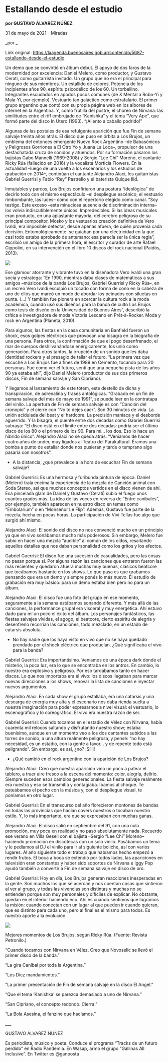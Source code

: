 # Estallando desde el estudio

**por GUSTAVO ÁLVAREZ NÚÑEZ**

31 de mayo de 2021 - Miradas

_por _

Link original: https://laagenda.buenosaires.gob.ar/contenido/5687-estallando-desde-el-estudio



Un demo que se convirtió en álbum debut. El apoyo de dos faros de la modernidad por excelencia: Daniel Melero, como productor, y Gustavo Cerati, como guitarrista invitado. Un grupo que no era el principal para ninguno de sus miembros. Un estallido de colores. Potencia de los incipientes años 90, espíritu psicodélico de los 60. Un torbellino. Integrantes escudados en apodos pocos comunes (de X Mental a Robo-Yi y Mala-Yi, por ejemplo). Vestuario tan galáctico como estrafalario. El primer grupo argentino que contó con su propia página web en los albores de internet en la Argentina. Y, como frutilla del postre, el choreo de Nirvana: las similitudes entre el riff embrujado de “Kanishka” y el tema “Very Ape”, que formó parte del disco In Utero (1993). “¡Aliento a caballo podrido!”




Algunas de las postales de esa refulgente aparición que fue Fin de semana salvaje treinta años atrás. El disco que puso en órbita a Los Brujos, un emblema del entonces emergente Nuevo Rock Argentino –de Babasónicos y Peligrosos Gorriones a El Otro Yo y Juana La Loca–, propulsor de una desfachatada cruza de sonidos y atuendos. Por su formación pasaron los bajistas Gabo Mannelli (1969-2008) y Sergio “Lee Chi” Moreno, el cantante Ricky Rúa (fallecido en 2016) y la vocalista Morticia Flowers. En la actualidad –luego de una vuelta a los escenarios y los estudios de grabación en 2014–, continúan el cantante Alejandro Alaci, los guitarristas Gabriel Guerrisi y Fabio “Rey” Pastrello y el baterista Quique Ilid.




Inmutables y parcos, Los Brujos confirieron una postura “ideológica” de decirlo todo con el mismo espectáculo –el despliegue escénico, el vestuario rimbombante, las luces– como con el repertorio elegido como canal. “Soy testigo. Este exceso –esta minuciosa ausencia de discriminación interna– los volvía indiscutiblemente únicos. Impredecibles. Si las ideas musicales eran producto, en una aplastante mayoría, del cerebro peligroso de su principal compositor, Mosko y los vestuarios creación definitiva de Vero Ivaldi, era imposible detectar, desde apenas afuera, de quién provenía cada decisión. Entomológicamente: se guiaban por una electricidad en la que casi todo estaba aprobado de antemano: esa parecía ser la única regla”, escribió un amigo de la primera hora, el escritor y curador de arte Rafael Cippolini, en su intervención en el libro 10 discos del rock nacional (Paidós, 2013).




![](https://cdn.flowlikemusic.com/files/images/51502/25bb6972-d480-4941-b1b4-156a70d1dee9.jpg)




Ese glamour atorrante y vibrante tuvo en la diseñadora Vero Ivaldi una gran socia y estratega: “En 1990, mientras daba clases de matemáticas a sus amigos –músicos de la banda Los Brujos, Gabriel Guerrisi y Ricky Rúa–, en un recreo Vero Ivaldi esculpió un tocado con forma de cono en la cabeza de uno de ellos que marcó un modo de abordar los peinados con siluetas en punta. (…) Y también fue pionera en acercar la cultura rock a la moda académica, cuando usó sus diseños para la banda de culto Los Brujos como tesis de diseño en la Universidad de Buenos Aires”, describió la crítica e investigadora de moda Victoria Lescano en Prêt-à-Rocker. Moda y rock en Argentina (Planeta, 2010).




Para algunos, las fiestas en la casa comunitaria en Banfield fueron un shock, esos golpes eléctricos que provocan una bisagra en la biografía de una persona. Para otros, la confirmación de que el pogo desenfrenado, el mar de cuerpos deshilvanándose enérgicamente, los unió como generación. Para otros tantos, la irrupción de un sonido que les daba identidad rockera y el presagio de tallar el futuro. “La primera vez que escuché a Los Brujos fue a fines de 1989 en Cemento, tocando para 20 personas. Fue como ver el futuro, sentí que una pequeña pista de los años 90 ya estaba ahí”, dijo Daniel Melero (productor de sus dos primeros discos, Fin de semana salvaje y San Cipriano).




Y llegamos al lanzamiento de este tótem, este destello de dicha y transpiración, de adrenalina y frases antológicas. “Grabado en un fin de semana salvaje del mes de mayo de 1991”, se puede leer en la contratapa del vinilo. La apertura de Fin de semana salvaje es con “Canción del cronopio” y el cierre con “No te dejes caer”. Son 30 minutos de vida. La unión acidulada del beat y el hardcore. La precisión maníaca y el desborde aguerrido. Y la bisagra, el puente entre dos décadas como Gabriel Guerrisi subraya: “El disco está en el límite entre dos décadas: podría ser el último disco de los 80 o el primero de los 90. Para mí… los dos. Eso lo hace un híbrido único”. Alejandro Alaci no se queda atrás: “Veníamos de hacer cuatro años de under, muy ligados al Teatro del Parakultural. Éramos una bomba a punto de estallar donde nos pusieran y tarde o temprano algo pasaría con nosotros”.




- A la distancia, ¿qué prevalece a la hora de escuchar Fin de semana salvaje?




Gabriel Guerrisi: Es una hermosa y furibunda pintura de época. Daniel (Melero) traía encima la experiencia de la mezcla de Canción animal con Soda Stereo, así que muchos conceptos vertidos en el disco vienen de ahí. Esa pincelada glam de Daniel y Gustavo (Cerati) subió el fuego unos cuantos grados más. La idea de las voces en reversa de “Entre caníbales”, por ejemplo, también aparecen en nuestro disco en temas como “Embolarium” o en “Monseñor Le Flip”. Además, Gustavo fue parte de la mezcla, hecha en pocas horas. La participación de Vivi Tellas fue algo que surgió ahí mismo.




Alejandro Alaci: El sonido del disco no nos convenció mucho en un principio ya que en vivo sonábamos mucho más poderosos. Sin embargo, Melero fue sabio en hacer una mezcla “audible” al común de los oídos, resaltando aquellos detalles que nos daban personalidad como los gritos y los efectos.




Gabriel Guerrisi: El disco fue una sucesión de casualidades, pero las cosas no pasan porque sí. Por alguna razón las canciones que entraron fueron las más recientes y quedaron afuera muchas muy buenas, clásicos beatcore que tocábamos bastante en los shows. Lo que pasa es que grabamos pensando que era un demo y siempre ponés lo más nuevo. El estudio de grabación era muy básico: para un demo estaba bien pero no para un álbum.




Alejandro Alaci: El disco fue una foto del grupo en ese momento, seguramente a la semana estábamos sonando diferente. Y más allá de las canciones, la performance grupal era visceral y muy energética. Ahí estuvo dado para mí un poco el éxito del álbum. Los personajes fantásticos, las fiestas salvajes vívidas, el agogo, el beatcore, cierto espíritu de alegría y desenfreno recorrían las canciones, todo mezclado, en un estado de catarsis absoluta.




- No hay nadie que los haya visto en vivo que no se haya quedado prendado por el shock eléctrico que producían. ¿Qué significaba el vivo para la banda?




Gabriel Guerrisi: Era importantísimo. Veníamos de una época dark donde el misterio, la poca luz, era lo que se encontraba en los antros. En cambio, lo nuestro era explosivo y peligroso. Por eso tardábamos tanto en hacer discos. Lo que nos importaba era el vivo: los discos llegaban para marcar nuevas direcciones a los shows, renovar la lista de canciones e inyectar nuevos argumentos.




Alejandro Alaci: En cada show el grupo estallaba, era una catarsis y una descarga de energía muy alta y el escenario nos daba rienda suelta a nuestra imaginación para poder expresarnos a nivel visual: el vestuario, lo escenográfico y lo coreográfico. El vivo era nuestra razón de ser.




Gabriel Guerrisi: Cuando tocamos en el estadio de Vélez con Nirvana, había cuarenta mil relocos saltando y disfrutando nuestro show; estaba buenísimo, aunque en un momento veo a los dos cantantes subidos a las torres de sonido, a una altura realmente peligrosa, y pensé: “no hay necesidad, es un estadio, con la gente a favor… y de repente todo está peligrando”. Sin embargo, es así, ¿no? ¡Síiii!




- ¿Qué cambió en el rock argentino con la aparición de Los Brujos?




Alejandro Alaci: Creo que nuestra aparición vino un poco a patear el tablero, a traer aire fresco a la escena del momento: color, alegría, delirio. Siempre suceden esos cambios generacionales. La fiesta salvaje realmente era nuestra y eso se transmitía y contagiaba. Íbamos al choque. Te pateábamos el pecho con la música y, con el despliegue visual, te poníamos en otro lugar.




Gabriel Guerrisi: En el transcurso del año florecieron montones de bandas en todas las provincias que hacían covers nuestros o tocaban nuestro estilo. Y, lo más importante, era que se expresaban con muchas ganas.




Alejandro Alaci: El disco salió en septiembre del 91, con una nula promoción, muy poca en realidad y no pasó absolutamente nada. Recuerdo ese verano en Villa Gesell con el bajista –Sergio “Lee Chi” Moreno– haciendo promoción en discotecas con un solo vinilo. Pasábamos un tema y le pedíamos al DJ el vinilo para ir al siguiente boliche, así con varios lugares. Al año siguiente todo el trabajo que habíamos hecho empezó a rendir frutos. El boca a boca se extendió por todos lados, las apariciones en televisión eran constantes y haber sido soportes de Nirvana e Iggy Pop ayudó también a convertir a Fin de semana salvaje en disco de oro.




Gabriel Guerrisi: Hoy en día, Los Brujos generan reacciones inesperadas en la gente. Son muchos los que se acercan y nos cuentan cosas que sintieron al ver al grupo, y todas las vivencias son distintas y muchas no se entienden porque son muy personales y difíciles de explicar. No obstante, quedan en el interior haciendo eco. Ahí es cuando sentimos que logramos la misión: cuando conectan con un lugar al que pueden ir cuando quieran, que es distinto para cada uno, pero al final es el mismo para todos. Es nuestro aporte a la evolución.




[![](https://img.youtube.com/vi/h1bs5gfVcVA/0.jpg)](https://www.youtube.com/watch?v=h1bs5gfVcVA)




Mejores momentos de Los Brujos, según Ricky Rúa. (Fuente: Revista Petronilo.)




“Cuando tocamos con Nirvana en Vélez. Creo que Novoselic se llevó el primer disco de la banda.”




“La gira Caníbal por toda la Argentina.”




“Los Diez mandamientos.”




“La primer presentación de Fin de semana salvaje en la disco El Angel.”




“Que el tema ‘Kanishka’ se parezca demasiado a uno de Nirvana.”




“San Cipriano, el concepto redondo. Cierra.”




“La Bola Asesina, el fanzine que hacíamos.”




\_\_\_




GUSTAVO ÁLVAREZ NÚÑEZ




Es periodista, músico y poeta. Conduce el programa “Tracks de un futuro perdido” en Radio Pandemia. En Wasap, armó el grupo “Gallinas All Inclusive”. En Twitter es @ganposta



